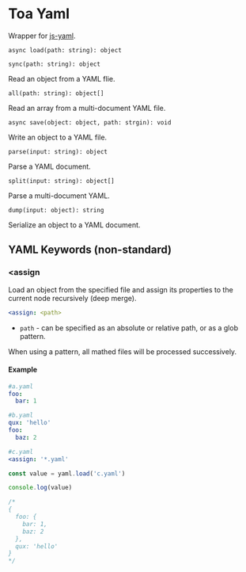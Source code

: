 # Toa Yaml

Wrapper for [js-yaml](https://github.com/nodeca/js-yaml).

`async load(path: string): object`

`sync(path: string): object`

Read an object from a YAML flie.

`all(path: string): object[]`

Read an array from a multi-document YAML file.

`async save(object: object, path: strgin): void`

Write an object to a YAML file.

`parse(input: string): object`

Parse a YAML document.

`split(input: string): object[]`

Parse a multi-document YAML.

`dump(input: object): string`

Serialize an object to a YAML document.

## YAML Keywords (non-standard)

### <assign

Load an object from the specified file and assign its properties to the current node recursively (deep merge).

```yaml
<assign: <path>
```

- `path` - can be specified as an absolute or relative path, or as a glob pattern.

When using a pattern, all mathed files will be processed successively.

#### Example

```yaml
#a.yaml
foo:
  bar: 1
```

```yaml
#b.yaml
qux: 'hello'
foo:
  baz: 2
```

```yaml
#c.yaml
<assign: '*.yaml'
```

```javascript
const value = yaml.load('c.yaml')

console.log(value)

/*
{
  foo: {
    bar: 1,
    baz: 2
  },
  qux: 'hello'
}
*/
```
